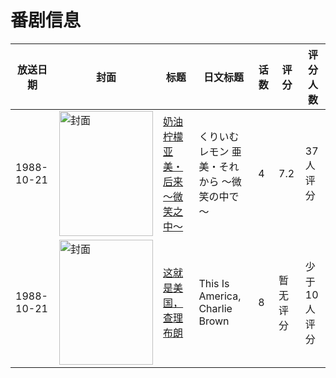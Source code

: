 # 番剧信息

|放送日期|封面|标题|日文标题|话数|评分|评分人数|
|---|---|---|---|---|---|---|
|1988-10-21|<img src="/img/no_icon_subject.png" alt="封面" style="width:150px;height:200px;object-fit:cover;">|[奶油柠檬 亚美・后来 ～微笑之中～](https://bangumi.tv/subject/101950)|くりいむレモン 亜美・それから ～微笑の中で～|4|7.2|37人评分|
|1988-10-21|<img src="//lain.bgm.tv/pic/cover/c/05/2b/525976_11Zpr.jpg" alt="封面" style="width:150px;height:200px;object-fit:cover;">|[这就是美国，查理布朗](https://bangumi.tv/subject/525976)|This Is America, Charlie Brown|8|暂无评分|少于10人评分|
